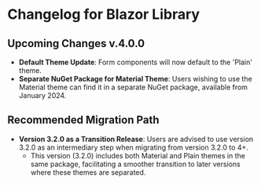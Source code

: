 # Changelog for Blazor Library

## Upcoming Changes v.4.0.0
- **Default Theme Update**: Form components will now default to the 'Plain' theme.
- **Separate NuGet Package for Material Theme**: Users wishing to use the Material theme can find it in a separate NuGet package, available from January 2024.

## Recommended Migration Path
- **Version 3.2.0 as a Transition Release**: Users are advised to use version 3.2.0 as an intermediary step when migrating from version 3.2.0 to 4+.
  - This version (3.2.0) includes both Material and Plain themes in the same package, facilitating a smoother transition to later versions where these themes are separated.
